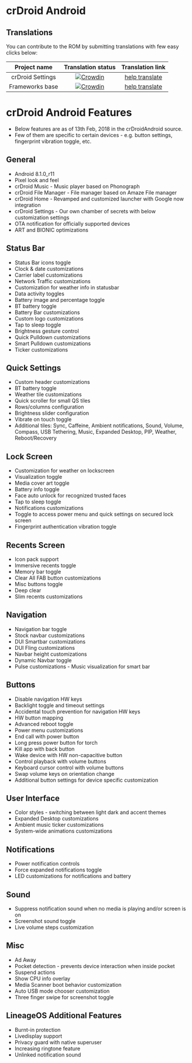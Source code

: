 crDroid Android
===============

Translations
----------
You can contribute to the ROM by submitting translations with few easy clicks below:

| Project name | Translation status | Translation link |
|    :---:     |     :---:      |     :---:     |
| crDroid Settings   | [![Crowdin](https://d322cqt584bo4o.cloudfront.net/crdroid-translation/localized.svg)](https://crowdin.com/project/crdroid-translation)     | [help translate](https://crowdin.com/project/crdroid-translation)    |
| Frameworks base     | [![Crowdin](https://d322cqt584bo4o.cloudfront.net/crdroid-frameworks-base/localized.svg)](https://crowdin.com/project/crdroid-frameworks-base)       | [help translate](https://crowdin.com/project/crdroid-frameworks-base)      |

crDroid Android Features
===============
* Below features are as of 13th Feb, 2018 in the crDroidAndroid source.
* Few of them are specific to certain devices - e.g. button settings, fingerprint vibration toggle, etc.

General
----------
* Android 8.1.0_r11
* Pixel look and feel
* crDroid Music - Music player based on Phonograph
* crDroid File Manager - File manager based on Amaze File manager
* crDroid Home - Revamped and customized launcher with Google now integration
* crDroid Settings - Our own chamber of secrets with below customization settings
* OTA notification for officially supported devices
* ART and BIONIC optimizations

Status Bar
----------
* Status Bar icons toggle
* Clock & date customizations
* Carrier label customizations
* Network Traffic customizations
* Customization for weather info in statusbar
* Data activity toggles
* Battery image and percentage toggle
* BT battery toggle
* Battery Bar customizations
* Custom logo customizations
* Tap to sleep toggle
* Brightness gesture control
* Quick Pulldown customizations
* Smart Pulldown customizations
* Ticker customizations

Quick Settings
----------
* Custom header customizations
* BT battery toggle
* Weather tile customizations
* Quick scroller for small QS tiles
* Rows/columns configuration
* Brightness slider configuration
* Vibrate on touch toggle
* Additional tiles: Sync, Caffeine, Ambient notifications, Sound, Volume, Compass,
  USB Tethering, Music, Expanded Desktop, PIP, Weather, Reboot/Recovery

Lock Screen
----------
* Customization for weather on lockscreen
* Visualization toggle
* Media cover art toggle
* Battery info toggle
* Face auto unlock for recognized trusted faces
* Tap to sleep toggle
* Notifications customizations
* Toggle to access power menu and quick settings on secured lock screen
* Fingerprint authentication vibration toggle

Recents Screen
----------
* Icon pack support
* Immersive recents toggle
* Memory bar toggle
* Clear All FAB button customizations
* Misc buttons toggle
* Deep clear
* Slim recents customizations

Navigation
----------
* Navigation bar toggle
* Stock navbar customizations
* DUI Smartbar customizations
* DUI Fling customizations
* Navbar height customizations
* Dynamic Navbar toggle
* Pulse customizations - Music visualization for smart bar

Buttons
----------
* Disable navigation HW keys
* Backlight toggle and timeout settings
* Accidental touch prevention for navigation HW keys
* HW button mapping
* Advanced reboot toggle
* Power menu customizations
* End call with power button
* Long press power button for torch
* Kill app with back button
* Wake device with HW non-capacitive button
* Control playback with volume buttons
* Keyboard cursor control with volume buttons
* Swap volume keys on orientation change
* Additional button settings for device specific customization

User Interface
----------
* Color styles - switching between light dark and accent themes
* Expanded Desktop customizations
* Ambient music ticker customizations
* System-wide animations customizations

Notifications
----------
* Power notification controls
* Force expanded notifications toggle
* LED customizations for notifications and battery

Sound
----------
* Suppress notification sound when no media is playing and/or screen is on
* Screenshot sound toggle
* Live volume steps customization

Misc
----------
* Ad Away
* Pocket detection - prevents device interaction when inside pocket
* Suspend actions
* Show CPU info overlay
* Media Scanner boot behavior customization
* Auto USB mode chooser customization
* Three finger swipe for screenshot toggle

LineageOS Additional Features
----------
* Burnt-in protection
* Livedisplay support
* Privacy guard with native superuser
* Increasing ringtone feature
* Unlinked notification sound
